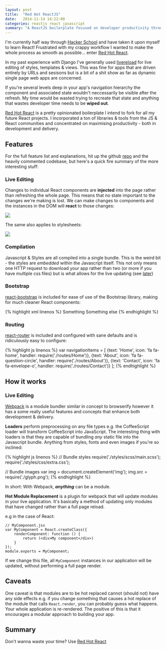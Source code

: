 ```yaml
---
layout: post
title:  "Red Hot ReactJS"
date:   2014-11-14 14:22:00
categories: reactjs react javascript
summary: "A ReactJS boilerplate focused on developer productivity through live editing"
---
```


I'm currently half way through [Hacker School](http://hackerschool.com) and have taken it upon myself to learn React! Frustrated with my crappy workflow I wanted to make the whole process as smooth as possible... enter [Red Hot React](http://mtford90.github.io/red-hot-react).

In my past experience with Django I've generally used [livereload](#) for live editing of styles, templates & views. This was fine for apps that are driven entirely by URLs and sesisons but is a bit of a shit show as far as dynamic single page web apps are concerned. 

If you're several levels deep in your app's navigation hierarchy the component and associated state wouldn't neccessarily be visible after the refresh. My time would be wasted trying to recreate that state and anything that wastes developer time needs to be **wiped out**.

[Red Hot React](http://mtford90.github.io/red-hot-react) is a pretty opinionated boilerplate I intend to fork for all my future React projects. I incorporated a ton of libraries & tools from the JS & React communities and concentrated on maximising productivity - both in development and delivery.

## Features

For the full feature list and explanations, hit up the github [repo](http://mtford90.github.io/red-hot-react) and the heavily commented codebase, but here's a quick fire summary of the more interesting stuff:

### Live Editing

Changes to individual React components are **injected** into the page rather than refreshing the whole page. This means that no state important to the changes we're making is lost. We can make changes to components and the instances in the DOM will **react** to those changes:

![](change_component.gif)

The same also applies to stylesheets:

![](change_styles.gif)

### Compilation 

Javascript & Styles are all compiled into a single bundle. This is the weird bit - the styles are *embedded* within the Javascript itself. This not only means one HTTP request to download your app rather than two (or more if you have multiple css files) but is what allows for the live updating (see [later](#how-live-editing-works))

### Bootstrap

[react-bootstrap](react-bootstrap.github.io/) is included for ease of use of the Bootstrap library, making for much cleaner React components:

{% highlight xml linenos %}
<Row>
    <Col sm="4" md="6">
        Something
    </Col>
    <Col sm="4" md="6">
        Something else
    </Col>
</Row>
{% endhighlight %}


### Routing

[react-router](https://github.com/rackt/react-router) is included and configured with sane defaults and is ridiculously easy to configure: 

{% highlight js linenos %}
var navigationItems = [
    {text: 'Home', icon: 'fa fa-home', handler: require('./routes/Home')},
    {text: 'About', icon: 'fa fa-question-circle', handler: require('./routes/About')},
    {text: 'Contact', icon: 'fa fa-envelope-o', handler: require('./routes/Contact')}
];
{% endhighlight %}

## How it works

<a id="how-live-editing-works"></a>

### Live Editing

[Webpack](http://webpack.github.io/) is a module bundler similar in concept to browserify however it has a some really useful features and concepts that enhance both development & delivery.

**Loaders** perform preprocessing on any file types e.g. the CoffeeScript loader will transform CoffeeScript into JavaScript. The interesting thing with loaders is that they are capable of bundling *any* static file into the Javascript bundle. Anything from styles, fonts and even images if you're so inclined:

{% highlight js linenos %}
// Bundle styles
require('./styles/scss/main.scss');
require('./styles/css/extra.css');

// Bundle images
var img = document.createElement('img');
img.src = require('./glyph.png');
{% endhighlight %}

In short: With Webpack, ***anything*** can be a module.

**Hot Module Replacement** is a plugin for webpack that will update modules in your live application. It's basically a method of updating only modules that have changed rather than a full page reload.

e.g in the case of React:

```
// MyComponent.jsx
var MyComponent = React.createClass({
    renderComponent: function () {
        return (<div>My component</div>)
    } 
});
module.exports = MyComponent;
```

If we change this file, all `MyComponent` instances in our application will be updated, without performing a full page render. 

## Caveats

One caveat is that modules are to be hot replaced cannot (should not) have any side effects e.g. if you change something that causes a hot replace of the module that calls `React.render`, you can probably guess what happens. Your whole application is re-rendered. The positive of this is that it encourages a modular approach to building your app.

## Summary

Don't wanna waste your time? Use [Red Hot React](http://mtford90.github.io/red-hot-react)
